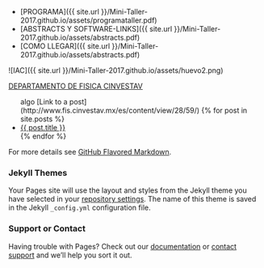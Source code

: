---
---


- [PROGRAMA]({{ site.url }}/Mini-Taller-2017.github.io/assets/programataller.pdf)<br>
- [ABSTRACTS Y SOFTWARE-LINKS]({{ site.url }}/Mini-Taller-2017.github.io/assets/abstracts.pdf)<br>
- [COMO LLEGAR]({{ site.url }}/Mini-Taller-2017.github.io/assets/abstracts.pdf)<br>


![IAC]({{ site.url }}/Mini-Taller-2017.github.io/assets/huevo2.png)

<a href="http://www.fis.cinvestav.mx/es/content/view/28/59/">DEPARTAMENTO DE FISICA CINVESTAV</a>

<ul>
     <a>algo</a>
[Link to a post](http://www.fis.cinvestav.mx/es/content/view/28/59/)
  {% for post in site.posts %}
    <li>
      <a href="{{ post.url }}">{{ post.title }}</a>
    </li>
  {% endfor %}
</ul>



For more details see [GitHub Flavored Markdown](https://guides.github.com/features/mastering-markdown/).

### Jekyll Themes

Your Pages site will use the layout and styles from the Jekyll theme you have selected in your [repository settings](https://github.com/Mini-Taller/Mini-taller.github.io/settings). The name of this theme is saved in the Jekyll `_config.yml` configuration file.

### Support or Contact

Having trouble with Pages? Check out our [documentation](https://help.github.com/categories/github-pages-basics/) or [contact support](https://github.com/contact) and we’ll help you sort it out.


